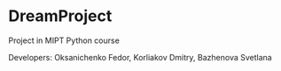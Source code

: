 # DreamProject
Project in MIPT Python course

Developers: Oksanichenko Fedor, Korliakov Dmitry, Bazhenova Svetlana
